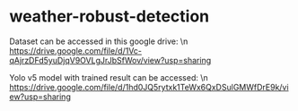 # weather-robust-detection

Dataset can be accessed in this google drive: \n
https://drive.google.com/file/d/1Vc-qAjrzDFd5yuDjqV9OVLgJrJbSfWov/view?usp=sharing

Yolo v5 model with trained result can be accessed: \n
https://drive.google.com/file/d/1hd0JQ5rytxk1TeWx6QxDSulGMWfDrE9k/view?usp=sharing

